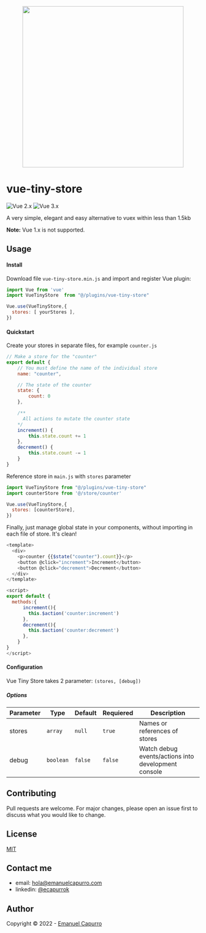 <p align="center"><a href="http://emanuelcapurro.com"><img src="https://i.ibb.co/z62TS9M/logo-removebg-preview.png"  width="420px" /></a></p>

# vue-tiny-store
![Vue 2.x](https://img.shields.io/badge/vue-2.x-green.svg "Vue 2 Compatible")
![Vue 3.x](https://img.shields.io/badge/vue-3.x-green.svg "Vue 3 Compatible")

A very simple, elegant and easy alternative to vuex within less than 1.5kb

**Note:**
Vue 1.x is not  supported. 

## Usage

#### Install
Download file `vue-tiny-store.min.js` and import and register Vue plugin:

```js
import Vue from 'vue'
import VueTinyStore  from "@/plugins/vue-tiny-store"

Vue.use(VueTinyStore,{
  stores: [ yourStores ],
})

```

#### Quickstart
Create your stores in separate files, for example  `counter.js`

```javascript
// Make a store for the "counter"
export default {
    // You must define the name of the individual store
    name: "counter",

    // The state of the counter
    state: {
        count: 0
    },

    /**
      All actions to mutate the counter state
    */
    increment() {
        this.state.count += 1
    },
    decrement() {
        this.state.count -= 1
    }
}
```

Reference store in `main.js` with `stores` parameter

```javascript
import VueTinyStore from "@/plugins/vue-tiny-store"
import counterStore from '@/store/counter'

Vue.use(VueTinyStore,{
  stores: [counterStore],
})
```

Finally, just manage global state in your components, without importing in each file of store. It's clean!

```javascript
<template>
  <div>
    <p>counter {{$state("counter").count}}</p>
    <button @click="increment">Increment</button>
    <button @click="decrement">Decrement</button>
  </div>
</template>

<script>
export default {
  methods:{
      increment(){
        this.$action('counter:increment')
      },
      decrement(){
        this.$action('counter:decrement')
      },
    }
}
</script>
```

#### Configuration

Vue Tiny Store takes 2 parameter: `(stores, [debug])`

##### Options

Parameter | Type |Default| Requiered | Description
--------- | ---- | ------|----------- |-----------
stores | `array` | `null` | `true` | Names or references of stores
debug | `boolean` | `false` | `false` | Watch debug events/actions into development console


## Contributing
Pull requests are welcome. For major changes, please open an issue first to discuss what you would like to change.

## License
[MIT](http://opensource.org/licenses/MIT)

## Contact me
- email: [hola@emanuelcapurro.com](mailto:hola@emanuelcapurro.com)
- linkedin: [@ecapurrok](https:/linkedin.com/in/ecapurro)

## Author
Copyright © 2022 - [Emanuel Capurro](http://www.emanuelcapurro.com) 



